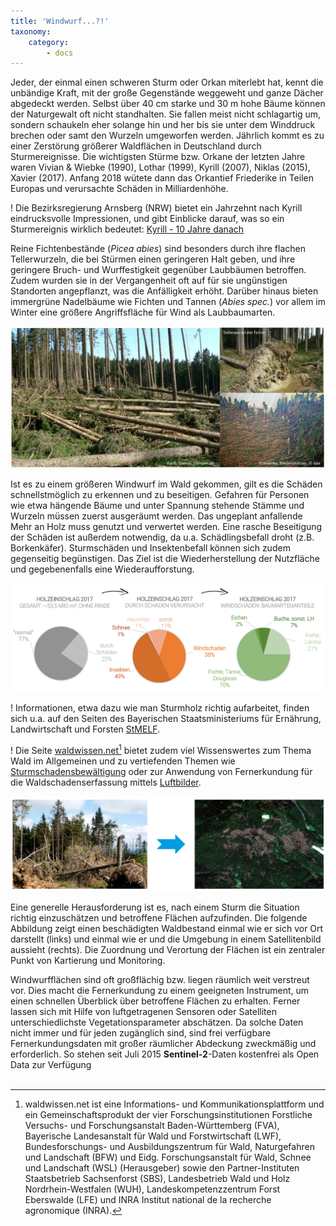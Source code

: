 ```yaml
---
title: 'Windwurf...?!'
taxonomy:
    category:
        - docs
---
```


Jeder, der einmal einen schweren Sturm oder Orkan miterlebt hat, kennt die unbändige Kraft, mit der große Gegenstände weggeweht und ganze Dächer abgedeckt werden. Selbst über 40 cm starke und 30 m hohe Bäume können der Naturgewalt oft nicht standhalten. Sie fallen meist nicht schlagartig um, sondern schaukeln eher solange hin und her bis sie unter dem Winddruck brechen oder samt den Wurzeln umgeworfen werden. Jährlich kommt es zu einer Zerstörung größerer Waldflächen in Deutschland durch Sturmereignisse. Die wichtigsten Stürme bzw. Orkane der letzten Jahre waren Vivian & Wiebke (1990), Lothar (1999), Kyrill (2007), Niklas (2015), Xavier (2017). Anfang 2018 wütete dann das Orkantief Friederike in Teilen Europas und verursachte Schäden in Milliardenhöhe.

! Die Bezirksregierung Arnsberg (NRW) bietet ein Jahrzehnt nach Kyrill eindrucksvolle Impressionen, und gibt Einblicke darauf, was so ein Sturmereignis wirklich bedeutet: [Kyrill - 10 Jahre danach](https://www.bezreg-arnsberg.nrw.de/kyrill/)

Reine Fichtenbestände (*Picea abies*) sind besonders durch ihre flachen Tellerwurzeln, die bei Stürmen einen geringeren Halt geben, und ihre geringere Bruch- und Wurffestigkeit gegenüber Laubbäumen betroffen. Zudem wurden sie in der Vergangenheit oft auf für sie ungünstigen Standorten angepflanzt, was die Anfälligkeit erhöht. Darüber hinaus bieten immergrüne Nadelbäume wie Fichten und Tannen (*Abies spec.*) vor allem im Winter eine größere Angriffsfläche für Wind als Laubbaumarten.

![Fichten & Windwurf](Fichten_Windwurf.png?classes=caption "Windwurffläche im Taunus sowie weitere Beispiele der enormen Kraft von Stürmen.")
<!--
*Windwurffläche im Taunus sowie weitere Beispiele der enormen Kraft von Stürmen.*
-->
Ist es zu einem größeren Windwurf im Wald gekommen, gilt es die Schäden schnellstmöglich zu erkennen und zu beseitigen. Gefahren für Personen wie etwa hängende Bäume und unter Spannung stehende Stämme und Wurzeln müssen zuerst ausgeräumt werden. Das ungeplant anfallende Mehr an Holz muss genutzt und verwertet werden. Eine rasche Beseitigung der Schäden ist außerdem notwendig, da u.a. Schädlingsbefall droht (z.B. Borkenkäfer). Sturmschäden und Insektenbefall können sich zudem gegenseitig begünstigen. Das Ziel ist die Wiederherstellung der Nutzfläche und gegebenenfalls eine Wiederaufforstung.

![Holzeinschlag2017](Holzeinschlag2017.png?classes=caption "Erstellt aus: Statistisches Bundesamt (2018): Land- und Forstwirtschaft, Fischerei. Forstwirtschaftliche Bodennutzung – Holzeinschlagsstatistik. Fachserie 3, Reihe 3.3.1, Holzeinschlag.")
<!-- *Erstellt aus: Statistisches Bundesamt (2018): Land- und Forstwirtschaft, Fischerei. Forstwirtschaftliche Bodennutzung – Holzeinschlagsstatistik. Fachserie 3, Reihe 3.3.1, Holzeinschlag.* -->

! Informationen, etwa dazu wie man Sturmholz richtig aufarbeitet, finden sich u.a.  auf den Seiten des Bayerischen Staatsministeriums für Ernährung, Landwirtschaft und Forsten [StMELF](www.stmelf.bayern.de/wald/waldschutz/sturm/104090/index.php).

! Die Seite [waldwissen.net](https://www.waldwissen.net)[^1] bietet zudem viel Wissenswertes zum Thema Wald im Allgemeinen und zu vertiefenden Themen wie [Sturmschadensbewältigung](https://www.waldwissen.net/waldwirtschaft/schaden/sturm_schnee_eis/fva_sturmhandbuch/index_DE) oder zur Anwendung von Fernerkundung für die Waldschadenserfassung mittels [Luftbilder](https://www.waldwissen.net/technik/inventur/wuh_luftbilder_kyrill/index_DE). 

 
![vorOrtSatellit](vor_Ort_vs_Satellit.png?classes=caption "Eine Frage der Perspektive: Windwurf wie er sich vor Ort am Boden darstellt und vom Weltraum aus gesehen.")
<!-- *Eine Frage der Perspektive: Windwurf wie er sich vor Ort am Boden darstellt und vom Weltraum aus gesehen.* -->

Eine generelle Herausforderung ist es, nach einem Sturm die Situation richtig einzuschätzen und betroffene Flächen aufzufinden. Die folgende Abbildung zeigt einen beschädigten Waldbestand einmal wie er sich vor Ort darstellt (links) und einmal wie er und die Umgebung in einem Satellitenbild aussieht (rechts). Die Zuordnung und Verortung der Flächen ist ein zentraler Punkt von Kartierung und Monitoring.

Windwurfflächen sind oft großflächig bzw. liegen räumlich weit verstreut vor. Dies macht die Fernerkundung zu einem geeigneten Instrument, um einen schnellen Überblick über betroffene Flächen zu erhalten. Ferner lassen sich mit Hilfe von luftgetragenen Sensoren oder Satelliten unterschiedlichste Vegetationsparameter abschätzen.
Da solche Daten nicht immer und für jeden zugänglich sind, sind frei verfügbare Fernerkundungsdaten mit großer räumlicher Abdeckung zweckmäßig und erforderlich. So stehen seit Juli 2015 __Sentinel-2__-Daten kostenfrei als Open Data zur Verfügung
<br><br>

[^1]: waldwissen.net ist eine Informations- und Kommunikationsplattform und ein Gemeinschaftsprodukt der vier Forschungsinstitutionen Forstliche Versuchs- und Forschungsanstalt Baden-Württemberg (FVA), Bayerische Landesanstalt für Wald und Forstwirtschaft (LWF), Bundesforschungs- und Ausbildungszentrum für Wald, Naturgefahren und Landschaft (BFW) und Eidg. Forschungsanstalt für Wald, Schnee und Landschaft (WSL) (Herausgeber) sowie den Partner-Instituten Staatsbetrieb Sachsenforst (SBS), Landesbetrieb Wald und Holz Nordrhein-Westfalen (WUH), Landeskompetenzzentrum Forst Eberswalde (LFE) und INRA Institut national de la recherche agronomique (INRA).

